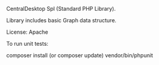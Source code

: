 CentralDesktop Spl (Standard PHP Library).

Library includes basic Graph data structure.

License:  Apache

To run unit tests:

composer install (or composer update)
vendor/bin/phpunit